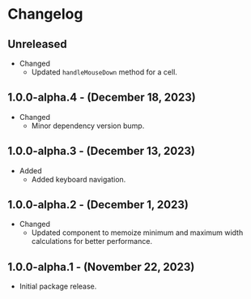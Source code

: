 # Changelog

## Unreleased

* Changed
  * Updated `handleMouseDown` method for a cell.

## 1.0.0-alpha.4 - (December 18, 2023)

* Changed
  * Minor dependency version bump.

## 1.0.0-alpha.3 - (December 13, 2023)

* Added
  * Added keyboard navigation.

## 1.0.0-alpha.2 - (December 1, 2023)

* Changed
  * Updated component to memoize minimum and maximum width calculations for better performance.

## 1.0.0-alpha.1 - (November 22, 2023)

* Initial package release.